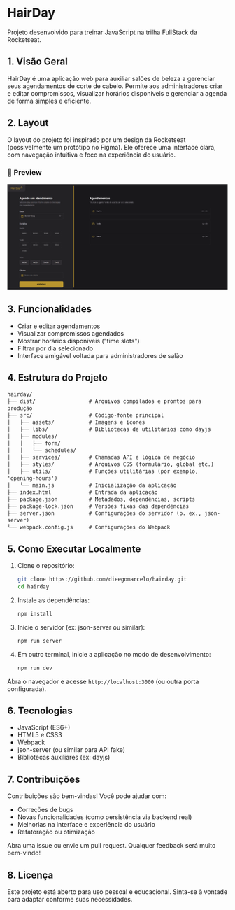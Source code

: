 # HairDay

Projeto desenvolvido para treinar JavaScript na trilha FullStack da Rocketseat.

## 1. Visão Geral

HairDay é uma aplicação web para auxiliar salões de beleza a gerenciar seus agendamentos de corte de cabelo. Permite aos administradores criar e editar compromissos, visualizar horários disponíveis e gerenciar a agenda de forma simples e eficiente.

## 2. Layout

O layout do projeto foi inspirado por um design da Rocketseat (possivelmente um protótipo no Figma). Ele oferece uma interface clara, com navegação intuitiva e foco na experiência do usuário.

### 📸 Preview

![Preview do projeto](./src/assets/preview.png)

## 3. Funcionalidades

- Criar e editar agendamentos
- Visualizar compromissos agendados
- Mostrar horários disponíveis ("time slots")
- Filtrar por dia selecionado
- Interface amigável voltada para administradores de salão

## 4. Estrutura do Projeto

```
hairday/
├── dist/                 # Arquivos compilados e prontos para produção
├── src/                  # Código-fonte principal
│   ├── assets/           # Imagens e ícones
│   ├── libs/             # Bibliotecas de utilitários como dayjs
│   ├── modules/
│   │   ├── form/
│   │   └── schedules/
│   ├── services/         # Chamadas API e lógica de negócio
│   ├── styles/           # Arquivos CSS (formulário, global etc.)
│   ├── utils/            # Funções utilitárias (por exemplo, 'opening-hours')
│   └── main.js           # Inicialização da aplicação
├── index.html            # Entrada da aplicação
├── package.json          # Metadados, dependências, scripts
├── package-lock.json     # Versões fixas das dependências
├── server.json           # Configurações do servidor (p. ex., json-server)
└── webpack.config.js     # Configurações do Webpack
```

## 5. Como Executar Localmente

1. Clone o repositório:

   ```bash
   git clone https://github.com/dieegomarcelo/hairday.git
   cd hairday
   ```

2. Instale as dependências:

   ```bash
   npm install
   ```

3. Inicie o servidor (ex: json-server ou similar):

   ```bash
   npm run server
   ```

4. Em outro terminal, inicie a aplicação no modo de desenvolvimento:

   ```bash
   npm run dev
   ```

Abra o navegador e acesse `http://localhost:3000` (ou outra porta configurada).

## 6. Tecnologias

- JavaScript (ES6+)
- HTML5 e CSS3
- Webpack
- json-server (ou similar para API fake)
- Bibliotecas auxiliares (ex: dayjs)

## 7. Contribuições

Contribuições são bem-vindas! Você pode ajudar com:

- Correções de bugs
- Novas funcionalidades (como persistência via backend real)
- Melhorias na interface e experiência do usuário
- Refatoração ou otimização

Abra uma issue ou envie um pull request. Qualquer feedback será muito bem-vindo!

## 8. Licença

Este projeto está aberto para uso pessoal e educacional. Sinta-se à vontade para adaptar conforme suas necessidades.

